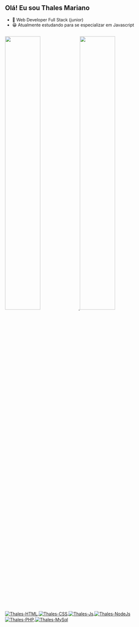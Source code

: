 ## Olá! Eu sou Thales Mariano

- 🤠 Web Developer Full Stack (junior)
- 😁 Atualmente estudando para se especializar em Javascript



##

<div>
  <a href="https://github.com/thalesmariiano">
  <img height="48%" src="https://github-readme-stats.vercel.app/api?username=thalesmariiano&show_icons=true&theme=dark&include_all_commits=true&count_private=true"/>
  <img height="48%" src="https://github-readme-stats.vercel.app/api/top-langs/?username=thalesmariiano&layout=compact&langs_count=7&theme=dark"/>
</div>
 
 <div style="display: inline_block;"><br>
  <img align="center" alt="Thales-HTML" src="https://img.shields.io/badge/HTML5-E34F26?style=for-the-badge&logo=html5&logoColor=white">
  <img align="center" alt="Thales-CSS" src="https://img.shields.io/badge/CSS3-1572B6?style=for-the-badge&logo=css3&logoColor=white">
  <img align="center" alt="Thales-Js" src="https://img.shields.io/badge/JavaScript-F7DF1E?style=for-the-badge&logo=javascript&logoColor=black">
  <img align="center" alt="Thales-NodeJs" src="https://img.shields.io/badge/Node.js-43853D?style=for-the-badge&logo=node.js&logoColor=white">
  <img align="center" alt="Thales-PHP" src="https://img.shields.io/badge/PHP-777BB4?style=for-the-badge&logo=php&logoColor=white">
  <img align="center" alt="Thales-MySql" src="https://img.shields.io/badge/MySQL-2e5078?style=for-the-badge&logo=mysql&logoColor=white">
  
</div>

 ##
